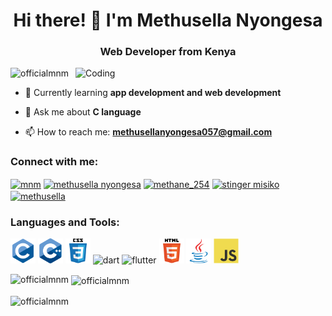 <h1 align="center">Hi there! 👋 I'm Methusella Nyongesa</h1>
<h3 align="center">Web Developer from Kenya</h3>
<div style="position: relative;">
  <img align="right" src="https://elements-video-cover-images-0.imgix.net/files/389dcae0-112a-4f78-acaf-08ade13641d1/inline_image_preview.jpg?    auto=compress%2Cformat&h=394&w=700&fit=min&s=614b3c4ad66460fd916a25d9b42ce697" alt="Coding" width="400">
</div>

<p align="left"> <img src="https://komarev.com/ghpvc/?username=officialmnm&label=Profile%20views&color=0e75b6&style=flat" alt="officialmnm" /> </p>

- 🌱 Currently learning **app development and web development**

- 💬 Ask me about **C language**

- 📫 How to reach me: **methusellanyongesa057@gmail.com**

<h3 align="left">Connect with me:</h3>
<p align="left">
  <a href="https://twitter.com/mnm" target="blank"><img align="center" src="https://raw.githubusercontent.com/rahuldkjain/github-profile-readme-generator/master/src/images/icons/Social/twitter.svg" alt="mnm" height="30" width="40" /></a>
  <a href="https://linkedin.com/in/methusellanyongesa" target="blank"><img align="center" src="https://raw.githubusercontent.com/rahuldkjain/github-profile-readme-generator/master/src/images/icons/Social/linked-in-alt.svg" alt="methusella nyongesa" height="30" width="40" /></a>
  <a href="https://instagram.com/methane_254" target="blank"><img align="center" src="https://raw.githubusercontent.com/rahuldkjain/github-profile-readme-generator/master/src/images/icons/Social/instagram.svg" alt="methane_254" height="30" width="40" /></a>
  <a href="https://www.youtube.com/c/stinger misiko" target="blank"><img align="center" src="https://raw.githubusercontent.com/rahuldkjain/github-profile-readme-generator/master/src/images/icons/Social/youtube.svg" alt="stinger misiko" height="30" width="40" /></a>
  <a href="https://www.leetcode.com/methusella" target="blank"><img align="center" src="https://raw.githubusercontent.com/rahuldkjain/github-profile-readme-generator/master/src/images/icons/Social/leet-code.svg" alt="methusella" height="30" width="40" /></a>
</p>

<h3 align="left">Languages and Tools:</h3>
<p align="left">
  <img src="https://raw.githubusercontent.com/devicons/devicon/master/icons/c/c-original.svg" alt="c" width="40" height="40"/>
  <img src="https://raw.githubusercontent.com/devicons/devicon/master/icons/cplusplus/cplusplus-original.svg" alt="cplusplus" width="40" height="40"/>
  <img src="https://raw.githubusercontent.com/devicons/devicon/master/icons/css3/css3-original-wordmark.svg" alt="css3" width="40" height="40"/>
  <img src="https://www.vectorlogo.zone/logos/dartlang/dartlang-icon.svg" alt="dart" width="40" height="40"/>
  <img src="https://www.vectorlogo.zone/logos/flutterio/flutterio-icon.svg" alt="flutter" width="40" height="40"/>
  <img src="https://raw.githubusercontent.com/devicons/devicon/master/icons/html5/html5-original-wordmark.svg" alt="html5" width="40" height="40"/>
  <img src="https://raw.githubusercontent.com/devicons/devicon/master/icons/java/java-original.svg" alt="java" width="40" height="40"/>
  <img src="https://raw.githubusercontent.com/devicons/devicon/master/icons/javascript/javascript-original.svg" alt="javascript" width="40" height="40"/>
</p>

<p><img align="left" src="https://github-readme-stats.vercel.app/api/top-langs?username=officialmnm&show_icons=true&locale=en&layout=compact" alt="officialmnm" /></p>

<p>&nbsp;<img align="center" src="https://github-readme-stats.vercel.app/api?username=officialmnm&show_icons=true&locale=en" alt="officialmnm" /></p>

<p><img align="center" src="https://github-readme-streak-stats.herokuapp.com/?user=officialmnm&" alt="officialmnm" /></p>

